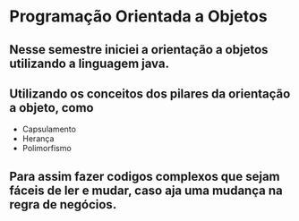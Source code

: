 # Programação Orientada a Objetos

## Nesse semestre iniciei a orientação a objetos utilizando a linguagem java.

## Utilizando os conceitos dos pilares da orientação a objeto, como

 - Capsulamento
 - Herança
 - Polimorfismo

## Para assim fazer codigos complexos que sejam fáceis de ler e mudar, caso aja uma mudança na regra de negócios.
